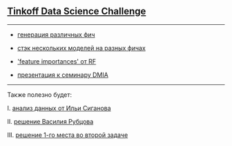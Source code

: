 ## [Tinkoff Data Science Challenge](https://boosters.pro/champ_3)

---

* [генерация различных фич](https://github.com/canorbal/DMIA/tree/master/tinkoff/1_task/data_preprocessing)

* [стэк нескольких моделей на разных фичах](https://github.com/canorbal/DMIA/blob/master/tinkoff/1_task/algo/stacking.ipynb)

* ['feature importances' от RF](https://github.com/canorbal/DMIA/blob/master/tinkoff/1_task/feature_importance.ipynb)

* [презентация к семинару DMIA](https://github.com/canorbal/DMIA/blob/master/tinkoff/1_task/tinkoff.pdf)

***

Также полезно будет:

I. [анализ данных от Ильи Сиганова](https://github.com/blan4/Tinkoff-Data-Science-Challenge)

II. [решение Василия Рубцова](https://github.com/VasiliyRubtsov/Tinkoff)

III. [решение 1-го места во второй задаче](https://github.com/CapitanKK/tinkoff-challenge-2)
